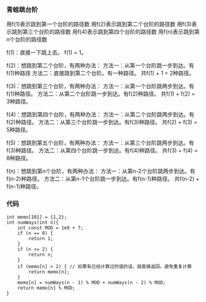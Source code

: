 ### 青蛙跳台阶

用f(1)表示跳到第一个台阶的路径数
用f(2)表示跳到第二个台阶的路径数
用f(3)表示跳到第三个台阶的路径数
用f(4)表示跳到第四个台阶的路径数
用f(n)表示跳到第n个台阶的路径数

f(1)：直接一下跳上去。
f(1) = 1。

f(2)：想跳到第二个台阶，有两种办法：
方法一：从第一个台阶跳一步到达。有f(1)种路径
方法二：直接跳到第二个台阶。有一种路径。
共f(1) + 1 = 2种路径。

f(3)：想跳到第三个台阶，有两种办法：
方法一：从第一个台阶跳两步到达。有f(1)种路径。
方法二：从第二个台阶跳一步到达。有f(2)种路径。
共f(1) + f(2) = 3种路径。

f(4)：想跳到第四个台阶，有两种办法：
方法一：从第二个台阶跳两步到达。有f(2)种路径。
方法二：从第三个台阶跳一步到达。有f(3)种路径。
共f(2) + f(3) = 5种路径。

f(5)：想跳到第五个台阶，有两种办法：
方法一：从第三个台阶跳两步到达。有f(3)种路径。
方法二：从第四个台阶跳一步到达。有f(4)种路径。
共f(3) + f(4) = 8种路径。

f(n)：想跳到第n个台阶，有两种办法：
方法一：从第n-2个台阶跳两步到达。有f(n-2)种路径。
方法二：从第n-1个台阶跳一步到达。有f(n-1)种路径。
共f(n-2) + f(n-1)种路径。

### 代码
```
int memo[101] = {1,2};
int numWays(int n){
    int const MOD = 1e9 + 7;
    if (n == 0) {
        return 1;
    }
    if (n <= 2) {
        return n;
    }
    if (memo[n] > 2) { // 如果有已经计算过的值的话，就直接返回。避免重复计算
        return memo[n];
    }
    memo[n] = numWays(n - 1) % MOD + numWays(n - 2) % MOD;
    return memo[n] % MOD;
}
```
